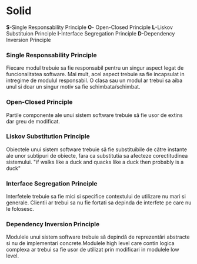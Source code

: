 
# Solid

**S**-Single Responsability Principle
**O**- Open-Closed Principle
**L**-Liskov Substituion Principle
**I**-Interface Segregation Principle
**D**-Dependency Inversion Principle

### Single Responsability Principle

Fiecare modul trebuie sa fie responsabil pentru un singur aspect legat de funcionalitatea software. Mai mult, acel aspect trebuie sa fie incapsulat in intregime de modulul responsabil.
O clasa sau un modul ar trebui sa aiba unul si doar un singur motiv sa fie schimbata/schimbat.

### Open-Closed Principle

Partile componente ale unui sistem software trebuie să fie usor de extins dar greu de modificat.

### Liskov Substitution Principle

Obiectele unui sistem software trebuie să fie substituibile de către instante ale unor subtipuri de obiecte, fara ca substitutia sa afecteze corectitudinea sistemului.
"if walks like a duck and quacks like a duck then probably is a duck"

### Interface Segregation Principle
Interfetele trebuie sa fie mici si specifice contextului de utilizare nu mari si generale.
Clientii ar trebui sa nu fie fortati sa depinda de interfete pe care nu le folosesc.

### Dependency Inversion Principle

Modulele unui sistem software trebuie să depindă de reprezentări abstracte si nu de implementari concrete.Modulele high level care contin logica complexa ar trebui sa fie usor de utilizat prin modificari in modulele low level.



